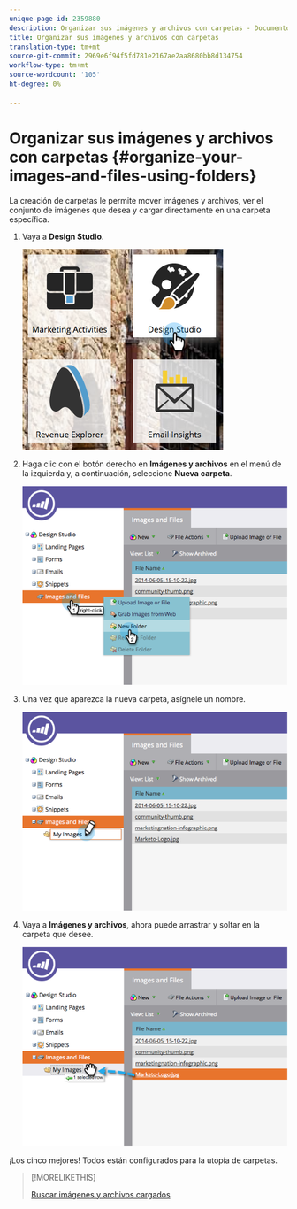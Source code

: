 ```yaml
---
unique-page-id: 2359880
description: Organizar sus imágenes y archivos con carpetas - Documentos de marketing - Documentación del producto
title: Organizar sus imágenes y archivos con carpetas
translation-type: tm+mt
source-git-commit: 2969e6f94f5fd781e2167ae2aa8680bb8d134754
workflow-type: tm+mt
source-wordcount: '105'
ht-degree: 0%

---
```



# Organizar sus imágenes y archivos con carpetas {#organize-your-images-and-files-using-folders}

La creación de carpetas le permite mover imágenes y archivos, ver el conjunto de imágenes que desea y cargar directamente en una carpeta específica.

1. Vaya a **Design Studio**.

   ![](assets/designstudio-7.png)

1. Haga clic con el botón derecho en **Imágenes y archivos** en el menú de la izquierda y, a continuación, seleccione **Nueva carpeta**.

   ![](assets/image2014-9-16-11-3a25-3a45.png)

1. Una vez que aparezca la nueva carpeta, asígnele un nombre.

   ![](assets/image2014-9-16-11-3a25-3a53.png)

1. Vaya a **Imágenes y archivos**, ahora puede arrastrar y soltar en la carpeta que desee.

   ![](assets/image2014-9-16-11-3a26-3a0.png)

¡Los cinco mejores! Todos están configurados para la utopía de carpetas.

>[!MORELIKETHIS]
>
>[Buscar imágenes y archivos cargados](/help/marketo/product-docs/demand-generation/images-and-files/search-uploaded-images-and-files.md)
